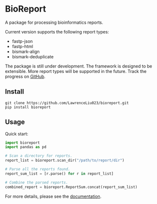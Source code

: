 # BioReport

A package for processing bioinformatics reports.

Current version supports the following report types:

- fastp-json
- fastp-html
- bismark-align
- bismark-deduplicate

The package is still under development. The framework is designed to be extensible. More report types will be supported in the future. Track the progress on [GitHub](https://github.com/LawrenceLiu023/bioreport).

## Install

```shell
git clone https://github.com/LawrenceLiu023/bioreport.git
pip install bioreport
```

## Usage

Quick start:

```python
import bioreport
import pandas as pd

# Scan a directory for reports.
report_list = bioreport.scan_dir("/path/to/report/dir")

# Parse all the reports found.
report_sum_list = [r.parse() for r in report_list]

# Combine the parsed reports.
combined_report = bioreport.ReportSum.concat(report_sum_list)
```

For more details, please see the [documentation](https://bioreport.readthedocs.io/en/latest/).
